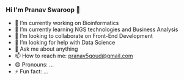 ### Hi I'm Pranav Swaroop 👋



- 🔭 I’m currently working on Bioinformatics
- 🌱 I’m currently learning NGS technologies and Business Analysis
- 👯 I’m looking to collaborate on Front-End Development
- 🤔 I’m looking for help with Data Science
- 💬 Ask me about anything
- 📫 How to reach me: pranav5goud@gmail.com
- 😄 Pronouns: ...
- ⚡ Fun fact: ...
